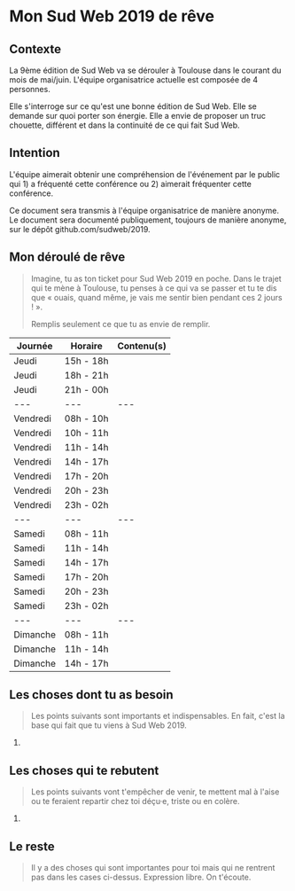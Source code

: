 # Mon Sud Web 2019 de rêve

## Contexte

La 9ème édition de Sud Web va se dérouler à Toulouse dans le courant du mois de mai/juin. L'équipe organisatrice actuelle est composée de 4 personnes.

Elle s'interroge sur ce qu'est une bonne édition de Sud Web. Elle se demande sur quoi porter son énergie. Elle a envie de proposer un truc chouette, différent et dans la continuité de ce qui fait Sud Web.

## Intention

L'équipe aimerait obtenir une compréhension de l'événement par le public qui 1) a fréquenté cette conférence ou 2) aimerait fréquenter cette conférence.

Ce document sera transmis à l'équipe organisatrice de manière anonyme. Le document sera documenté publiquement, toujours de manière anonyme, sur le dépôt github.com/sudweb/2019.

## Mon déroulé de rêve

> Imagine, tu as ton ticket pour Sud Web 2019 en poche. Dans le trajet qui te mène à Toulouse, tu penses à ce qui va se passer et tu te dis que « ouais, quand même, je vais me sentir bien pendant ces 2 jours ! ».
> 
> Remplis seulement ce que tu as envie de remplir.

| Journée  | Horaire   | Contenu(s)
| ---      | ---       | ---
| Jeudi    | 15h - 18h | 
| Jeudi    | 18h - 21h | 
| Jeudi    | 21h - 00h | 
| ---      | ---       | ---
| Vendredi | 08h - 10h | 
| Vendredi | 10h - 11h | 
| Vendredi | 11h - 14h | 
| Vendredi | 14h - 17h | 
| Vendredi | 17h - 20h | 
| Vendredi | 20h - 23h | 
| Vendredi | 23h - 02h | 
| ---      | ---       | ---
| Samedi   | 08h - 11h | 
| Samedi   | 11h - 14h | 
| Samedi   | 14h - 17h | 
| Samedi   | 17h - 20h | 
| Samedi   | 20h - 23h | 
| Samedi   | 23h - 02h | 
| ---      | ---       | ---
| Dimanche | 08h - 11h | 
| Dimanche | 11h - 14h | 
| Dimanche | 14h - 17h | 


## Les choses dont tu as besoin

> Les points suivants sont importants et indispensables. En fait, c'est la base qui fait que tu viens à Sud Web 2019.

1. 

## Les choses qui te rebutent

> Les points suivants vont t'empêcher de venir, te mettent mal à l'aise ou te feraient repartir chez toi déçu·e, triste ou en colère.

1. 

## Le reste

> Il y a des choses qui sont importantes pour toi mais qui ne rentrent pas dans les cases ci-dessus. Expression libre. On t'écoute.

